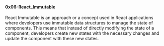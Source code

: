 #### 0x06-React_Immutable
React Immutable is an approach or a concept used in React applications where developers use immutable data structures to manage the state of components. This means that instead of directly modifying the state of a component, developers create new states with the necessary changes and update the component with these new states.
